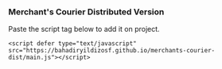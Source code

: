 ### Merchant's Courier Distributed Version

Paste the script tag below to add it on project.

```
<script defer type="text/javascript" src="https://bahadiryildizosf.github.io/merchants-courier-dist/main.js"></script>
```